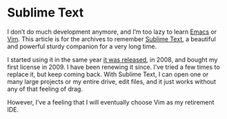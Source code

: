 # Sublime Text

I don’t do much development anymore, and I’m too lazy to learn [Emacs](https://en.wikipedia.org/wiki/Emacs) or [Vim](https://en.wikipedia.org/wiki/Vim_(text_editor)). This article is for the archives to remember [Sublime Text](https://www.sublimetext.com), a beautiful and powerful sturdy companion for a very long time.

I started using it in the same year [it was released](https://en.wikipedia.org/wiki/Sublime_Text), in 2008, and bought my first license in 2009. I have been renewing it since. I’ve tried a few times to replace it, but keep coming back. With Sublime Text, I can open one or many large projects or my entire drive, edit files, and it just works without any of that feeling of drag.

However, I’ve a feeling that I will eventually choose Vim as my retirement IDE.